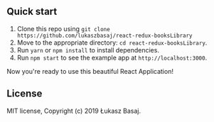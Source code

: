 ## Quick start

1. Clone this repo using `git clone https://github.com/lukaszbasaj/react-redux-booksLibrary`
2. Move to the appropriate directory: `cd react-redux-booksLibrary`.<br />
3. Run `yarn` or `npm install` to install dependencies.<br />
4. Run `npm start` to see the example app at `http://localhost:3000`.

Now you're ready to use this beautiful React Application!


## License

MIT license, Copyright (c) 2019 Łukasz Basaj.
